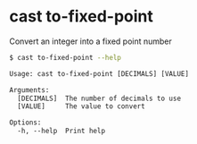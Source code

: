 # cast to-fixed-point

Convert an integer into a fixed point number

```bash
$ cast to-fixed-point --help
```

```txt
Usage: cast to-fixed-point [DECIMALS] [VALUE]

Arguments:
  [DECIMALS]  The number of decimals to use
  [VALUE]     The value to convert

Options:
  -h, --help  Print help
```